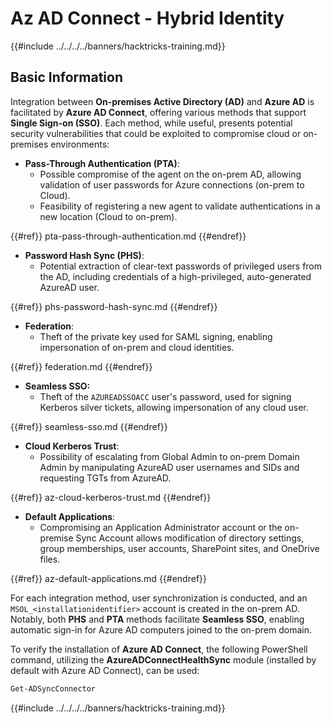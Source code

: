 # Az AD Connect - Hybrid Identity

{{#include ../../../../banners/hacktricks-training.md}}

## Basic Information

Integration between **On-premises Active Directory (AD)** and **Azure AD** is facilitated by **Azure AD Connect**, offering various methods that support **Single Sign-on (SSO)**. Each method, while useful, presents potential security vulnerabilities that could be exploited to compromise cloud or on-premises environments:

- **Pass-Through Authentication (PTA)**:
  - Possible compromise of the agent on the on-prem AD, allowing validation of user passwords for Azure connections (on-prem to Cloud).
  - Feasibility of registering a new agent to validate authentications in a new location (Cloud to on-prem).

{{#ref}}
pta-pass-through-authentication.md
{{#endref}}

- **Password Hash Sync (PHS)**:
  - Potential extraction of clear-text passwords of privileged users from the AD, including credentials of a high-privileged, auto-generated AzureAD user.

{{#ref}}
phs-password-hash-sync.md
{{#endref}}

- **Federation**:
  - Theft of the private key used for SAML signing, enabling impersonation of on-prem and cloud identities.

{{#ref}}
federation.md
{{#endref}}

- **Seamless SSO:**
  - Theft of the `AZUREADSSOACC` user's password, used for signing Kerberos silver tickets, allowing impersonation of any cloud user.

{{#ref}}
seamless-sso.md
{{#endref}}

- **Cloud Kerberos Trust**:
  - Possibility of escalating from Global Admin to on-prem Domain Admin by manipulating AzureAD user usernames and SIDs and requesting TGTs from AzureAD.

{{#ref}}
az-cloud-kerberos-trust.md
{{#endref}}

- **Default Applications**:
  - Compromising an Application Administrator account or the on-premise Sync Account allows modification of directory settings, group memberships, user accounts, SharePoint sites, and OneDrive files.

{{#ref}}
az-default-applications.md
{{#endref}}

For each integration method, user synchronization is conducted, and an `MSOL_<installationidentifier>` account is created in the on-prem AD. Notably, both **PHS** and **PTA** methods facilitate **Seamless SSO**, enabling automatic sign-in for Azure AD computers joined to the on-prem domain.

To verify the installation of **Azure AD Connect**, the following PowerShell command, utilizing the **AzureADConnectHealthSync** module (installed by default with Azure AD Connect), can be used:

```powershell
Get-ADSyncConnector
```

{{#include ../../../../banners/hacktricks-training.md}}




